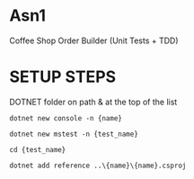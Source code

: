 # Asn1
Coffee Shop Order Builder (Unit Tests + TDD)


# SETUP STEPS
DOTNET folder on path & at the top of the list

``dotnet new console -n {name}``

``dotnet new mstest -n {test_name}``

``cd {test_name}``

`dotnet add reference ..\{name}\{name}.csproj`
